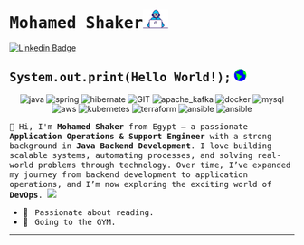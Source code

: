 # <samp>Mohamed Shaker</samp><img src="https://github.com/mohamedshaker9/mohamedshaker9/blob/main/assets/developer.gif" width="45px">

[![Linkedin Badge](https://img.shields.io/badge/LinkedIn-%230077B5.svg?&style=flat-square&logo=linkedin&logoColor=white&color=071A2C&link=https://www.linkedin.com/in/mshaker98//)](https://www.linkedin.com/in/mshaker98/)

## <samp>System.out.print(Hello World!);</samp> <img src="https://github.com/mohamedshaker9/mohamedshaker9/blob/main/assets/earth.gif" width="22px">
<p align="center">
<img src="https://www.vectorlogo.zone/logos/java/java-horizontal.svg" alt="java" width="90" height="55"/>
      <img src="https://www.vectorlogo.zone/logos/springio/springio-ar21~bgwhite.svg" alt="spring" width="100" height="65"/> 
      <img src="https://www.vectorlogo.zone/logos/hibernate/hibernate-ar21~bgwhite.svg" alt="hibernate" width="120" height="75"/>
       <img src="https://www.vectorlogo.zone/logos/git-scm/git-scm-ar21~bgwhite.svg" alt="GIT" width="90" height="55"/>
      <img src="https://www.vectorlogo.zone/logos/apache_kafka/apache_kafka-ar21~bgwhite.svg" alt="apache_kafka" width="100" height="70"/> 
      <img src="https://www.vectorlogo.zone/logos/docker/docker-ar21~bgwhite.svg" alt="docker" width="110" height="65"/>
      <img src="https://www.vectorlogo.zone/logos/mysql/mysql-ar21~bgwhite" alt="mysql" width="120" height="75"/>
      <img src="https://www.vectorlogo.zone/logos/amazon_aws/amazon_aws-ar21~bgwhite" alt="aws" width="120" height="75"/>
      <img src="https://www.vectorlogo.zone/logos/kubernetes/kubernetes-ar21~bgwhite" alt="kubernetes" width="120" height="75"/>
      <img src="https://www.vectorlogo.zone/logos/terraformio/terraformio-ar21~bgwhite" alt="terraform" width="120" height="75"/>
      <img src="https://www.vectorlogo.zone/logos/ansible/ansible-ar21~bgwhite" alt="ansible" width="120" height="75"/>
      <img src="https://www.vectorlogo.zone/logos/jenkins/jenkins-ar21~bgwhite" alt="ansible" width="120" height="75"/>
<p>
  <samp>
    👋 Hi, I'm <b>Mohamed Shaker</b> from Egypt — a passionate <b>Application Operations & Support Engineer</b> with a strong background in <b>Java Backend Development</b>.  
    I love building scalable systems, automating processes, and solving real-world problems through technology.  
    Over time, I’ve expanded my journey from backend development to application operations, and I’m now exploring the exciting world of <b>DevOps</b>.  
  </samp>
  <img src="https://media.giphy.com/media/WUlplcMpOCEmTGBtBW/giphy.gif" width="30">
</p>

- 📖 &nbsp; <samp>Passionate about reading.</samp>
- 👟 &nbsp; <samp>Going to the GYM.</samp>
---
